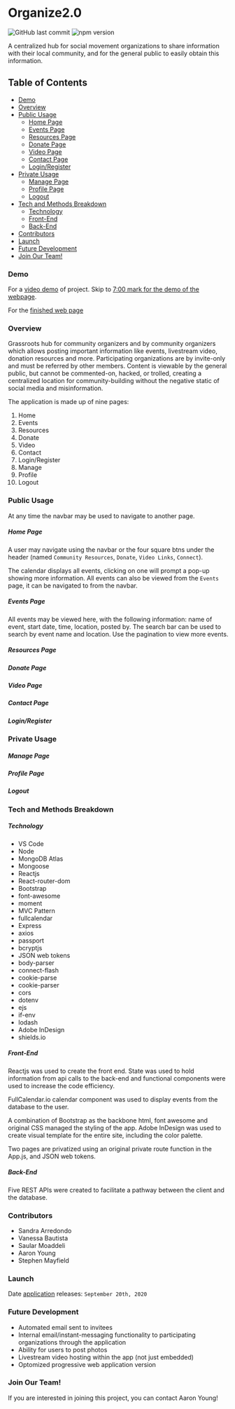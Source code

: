 # Organize2.0

![GitHub last commit](https://img.shields.io/github/last-commit/Ashaw916/Organize2.0) ![npm version](https://badge.fury.io/js/inquirer.svg)

A centralized hub for social movement organizations to share information with their local community, and for the general public to easily obtain this information.

## Table of Contents

* [Demo](#demo)
* [Overview](#overview)
* [Public Usage](#public-usage)
    - [Home Page](#home-page)
    - [Events Page](#events-page)
    - [Resources Page](#resources-page)
    - [Donate Page](#donate-page)
    - [Video Page](#video-page)
    - [Contact Page](#contact-page)
    - [Login/Register](#loginregister)
* [Private Usage](#private-usage)
    - [Manage Page](#manage-page)
    - [Profile Page](#profile-page)
    - [Logout](#logout)
* [Tech and Methods Breakdown](#tech-and-methods-breakdown)
    - [Technology](#technology)
    - [Front-End](#front-end)
    - [Back-End](#back-end)
* [Contributors](#contributors)
* [Launch](#launch)
* [Future Development](#future-development)
* [Join Our Team!](#join-our-team-!)

### Demo

For a [video demo](https://youtu.be/5j6DQmioua4) of project. Skip to [7:00 mark for the demo of the webpage](https://youtu.be/5j6DQmioua4?t=420).

For the [finished web page](https://organize-demo.herokuapp.com/)

### Overview

Grassroots hub for community organizers and by community organizers which allows posting important information like events, livestream video, donation resources and more. Participating organizations are by invite-only and must be referred by other members. Content is viewable by the general public, but cannot be commented-on, hacked, or trolled, creating a centralized location for community-building without the negative static of social media and misinformation.

The application is made up of nine pages:
1. Home
2. Events
3. Resources
4. Donate
5. Video
6. Contact
7. Login/Register
8. Manage
9. Profile
10. Logout

### Public Usage

At any time the navbar may be used to navigate to another page.

##### Home Page

A user may navigate using the navbar or the four square btns under the header (named `Community Resources`, `Donate`,  `Video Links`, `Connect`).

The calendar displays all events, clicking on one will prompt a pop-up showing more information. All events can also be viewed from the `Events` page, it can be navigated to from the navbar.

##### Events Page

All events may be viewed here, with the following information: name of event, start date, time, location, posted by. The search bar can be used to search by event name and location. Use the pagination to view more events.

##### Resources Page



##### Donate Page

##### Video Page

##### Contact Page

##### Login/Register

### Private Usage

##### Manage Page

##### Profile Page

##### Logout

### Tech and Methods Breakdown

##### Technology

* VS Code
* Node
* MongoDB Atlas
* Mongoose
* Reactjs
* React-router-dom
* Bootstrap
* font-awesome
* moment
* MVC Pattern
* fullcalendar
* Express
* axios
* passport
* bcryptjs
* JSON web tokens
* body-parser
* connect-flash
* cookie-parse
* cookie-parser
* cors
* dotenv
* ejs
* if-env
* lodash
* Adobe InDesign
* shields.io

##### Front-End

Reactjs was used to create the front end. State was used to hold information from api calls to the back-end and functional components were used to increase the code efficiency. 

FullCalendar.io calendar component was used to display events from the database to the user.

A combination of Bootstrap as the backbone html, font awesome and original CSS managed the styling of the app. Adobe InDesign was used to create visual template for the entire site, including the color palette.

Two pages are privatized using an original private route function in the App.js, and JSON web tokens.

##### Back-End

Five REST APIs were created to facilitate a pathway between the client and the database.




### Contributors

* Sandra Arredondo
* Vanessa Bautista
* Saular Moaddeli
* Aaron Young
* Stephen Mayfield

### Launch

Date [application](https://organize-demo.herokuapp.com/) releases: `September 20th, 2020`

### Future Development

* Automated email sent to invitees
* Internal email/instant-messaging functionality to participating organizations through the application
* Ability for users to post photos
* Livestream video hosting within the app (not just embedded)
* Optomized progressive web application version

### Join Our Team!

If you are interested in joining this project, you can contact Aaron Young!
